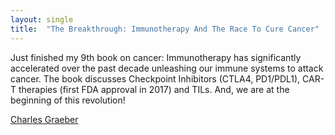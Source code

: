 ```yaml
---
layout: single
title:  "The Breakthrough: Immunotherapy And The Race To Cure Cancer"
---
```

Just finished my 9th book on cancer: Immunotherapy has significantly accelerated over the past decade unleashing our immune systems to attack cancer. The book discusses Checkpoint Inhibitors (CTLA4, PD1/PDL1), CAR-T therapies (first FDA approval in 2017) and TILs. And, we are at the beginning of this revolution!


[Charles Graeber](https://www.barnesandnoble.com/w/the-breakthrough-charles-graeber/1128113197)
